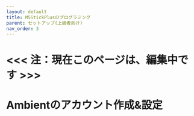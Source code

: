 ```yaml
---
layout: default
title: M5StickPlusのプログラミング
parent: セットアップ(上級者向け)
nav_order: 3
---
```


# <<< 注：現在このページは、編集中です >>>

# Ambientのアカウント作成&設定
